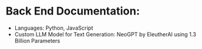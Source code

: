 # Back End Documentation:
- Languages: Python, JavaScript
- Custom LLM Model for Text Generation: NeoGPT by EleutherAI using 1.3 Billion Parameters